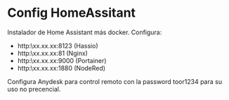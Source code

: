 # Config HomeAssitant
Instalador de Home Assistant más docker. 
Configura:
- http:\\xx.xx.xx:8123 (Hassio)
- http:\\xx.xx.xx:81 (Nginx)
- http:\\xx.xx.xx:9000 (Portainer)
- http:\\xx.xx.xx:1880 (NodeRed)

Configura Anydesk para control remoto con la password toor1234 para su uso no precencial.
